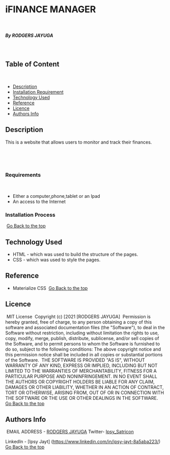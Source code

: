 # iFINANCE MANAGER
​
##### By RODGERS JAYUGA

​
## Table of Content
​
+ [Description](#description)
+ [Installation Requirement](#Installation)
+ [Technology Used](#technology-used)
+ [Reference](#reference)
+ [Licence](#licence)
+ [Authors Info](#author-Info)
​
## Description
<p>This is  a website that  allows users to monitor and track their finances.</p>
​

​
### Requirements
​
* Either a computer,phone,tablet or an Ipad
​
* An access to the Internet
​
### Installation Process
​
[Go Back to the top](#portfolio)
## Technology Used
* HTML - which was used to build the structure of the pages.
​
* CSS - which was used to style the pages.
​
## Reference
* Materialize CSS
​
[Go Back to the top](#portfolio)
​
## Licence
​
MIT License
​
Copyright (c) [2021 [RODGERS JAYUGA]
​
Permission is hereby granted, free of charge, to any person obtaining a copy
of this software and associated documentation files (the "Software"), to deal
in the Software without restriction, including without limitation the rights
to use, copy, modify, merge, publish, distribute, sublicense, and/or sell
copies of the Software, and to permit persons to whom the Software is
furnished to do so, subject to the following conditions:
​
The above copyright notice and this permission notice shall be included in all
copies or substantial portions of the Software.
​
THE SOFTWARE IS PROVIDED "AS IS", WITHOUT WARRANTY OF ANY KIND, EXPRESS OR
IMPLIED, INCLUDING BUT NOT LIMITED TO THE WARRANTIES OF MERCHANTABILITY,
FITNESS FOR A PARTICULAR PURPOSE AND NONINFRINGEMENT. IN NO EVENT SHALL THE
AUTHORS OR COPYRIGHT HOLDERS BE LIABLE FOR ANY CLAIM, DAMAGES OR OTHER
LIABILITY, WHETHER IN AN ACTION OF CONTRACT, TORT OR OTHERWISE, ARISING FROM,
OUT OF OR IN CONNECTION WITH THE SOFTWARE OR THE USE OR OTHER DEALINGS IN THE
SOFTWARE.
​
[Go Back to the top](#portfolio)
​
## Authors Info
​
EMAIL ADDRESS - [RODGERS JAYUGA]( ipsyjayt@gmail.com)
​
Twitter- [Ipsy_Satricon](https://twitter.com/IpsySatricon17)

LinkedIn - [Ipsy Jayt] (https://www.linkedin.com/in/ipsy-jayt-8a5aba223/)
​
[Go Back to the top](#portfolio)